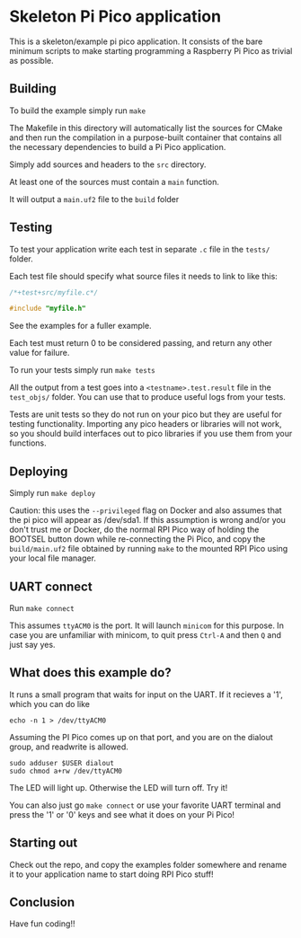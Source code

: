 Skeleton Pi Pico application
=============================

This is a skeleton/example pi pico application. It consists of the bare minimum scripts to make starting programming a Raspberry Pi Pico as trivial as possible.

## Building

To build the example simply run `make`

The Makefile in this directory will automatically list the sources for CMake and then run the compilation in a purpose-built container that contains all the necessary dependencies to build a Pi Pico application.

Simply add sources and headers to the `src` directory.

At least one of the sources must contain a `main` function.

It will output a `main.uf2` file to the `build` folder

## Testing

To test your application write each test in separate `.c` file in the `tests/` folder.

Each test file should specify what source files it needs to link to like this:

```c
/*+test+src/myfile.c*/

#include "myfile.h"
```

See the examples for a fuller example.

Each test must return 0 to be considered passing, and return any other value for failure.

To run your tests simply run `make tests`

All the output from a test goes into a `<testname>.test.result` file in the `test_objs/` folder. You can use that to produce useful logs from your tests.

Tests are unit tests so they do not run on your pico but they are useful for testing functionality. Importing any pico headers or libraries will not work, so you should build interfaces out to pico libraries if you use them from your functions.

## Deploying

Simply run `make deploy`

Caution: this uses the `--privileged` flag on Docker and also assumes that the pi pico will appear as /dev/sda1. If this assumption is wrong and/or you don't trust me or Docker, do the normal RPI Pico way of holding the BOOTSEL button down while re-connecting the Pi Pico, and copy the `build/main.uf2` file obtained by running `make` to the mounted RPI Pico using your local file manager.

## UART connect

Run `make connect`

This assumes `ttyACM0` is the port. It will launch `minicom` for this purpose. In case you are unfamiliar with minicom, to quit press `Ctrl-A` and then `Q` and just say yes.

## What does this example do?

It runs a small program that waits for input on the UART. If it recieves a '1', which you can do like

```
echo -n 1 > /dev/ttyACM0
```

Assuming the PI Pico comes up on that port, and you are on the dialout group, and readwrite is allowed.

```
sudo adduser $USER dialout
sudo chmod a+rw /dev/ttyACM0
```

The LED will light up. Otherwise the LED will turn off. Try it!

You can also just go `make connect` or use your favorite UART terminal and press the '1' or '0' keys and see what it does on your Pi Pico!

## Starting out

Check out the repo, and copy the examples folder somewhere and rename it to your application name to start doing RPI Pico stuff!

## Conclusion

Have fun coding!!
